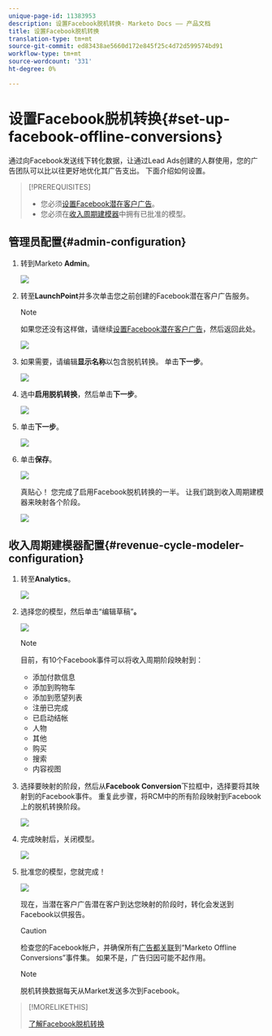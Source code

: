 ```yaml
---
unique-page-id: 11383953
description: 设置Facebook脱机转换- Marketo Docs —— 产品文档
title: 设置Facebook脱机转换
translation-type: tm+mt
source-git-commit: ed83438ae5660d172e845f25c4d72d599574bd91
workflow-type: tm+mt
source-wordcount: '331'
ht-degree: 0%

---
```



# 设置Facebook脱机转换{#set-up-facebook-offline-conversions}

通过向Facebook发送线下转化数据，让通过Lead Ads创建的人群使用，您的广告团队可以比以往更好地优化其广告支出。 下面介绍如何设置。

>[!PREREQUISITES]
>
>* 您必须[设置Facebook潜在客户广告](/help/marketo/product-docs/demand-generation/facebook/set-up-facebook-lead-ads.md)。
>* 您必须在[收入周期建模器](/help/marketo/product-docs/reporting/revenue-cycle-analytics/revenue-cycle-models/understanding-revenue-models.md)中拥有已批准的模型。


## 管理员配置{#admin-configuration}

1. 转到Marketo **Admin**。

   ![](assets/image2016-11-29-13-3a8-3a45.png)

1. 转至&#x200B;**LaunchPoint**&#x200B;并多次单击您之前创建的Facebook潜在客户广告服务。

   >[!NOTE]
   >
   >如果您还没有这样做，请继续[设置Facebook潜在客户广告](/help/marketo/product-docs/demand-generation/facebook/set-up-facebook-lead-ads.md)，然后返回此处。

   ![](assets/image2016-11-29-13-3a10-3a43.png)

1. 如果需要，请编辑&#x200B;**显示名称**&#x200B;以包含脱机转换。 单击&#x200B;**下一步**。

   ![](assets/image2016-11-29-13-3a12-3a19.png)

1. 选中&#x200B;**启用脱机转换**，然后单击&#x200B;**下一步**。

   ![](assets/image2016-11-29-13-3a13-3a32.png)

1. 单击&#x200B;**下一步**。

   ![](assets/image2016-11-29-13-3a14-3a17.png)

1. 单击&#x200B;**保存**。

   ![](assets/image2016-11-29-13-3a14-3a52.png)

   真贴心！ 您完成了启用Facebook脱机转换的一半。 让我们跳到收入周期建模器来映射各个阶段。

   ![](assets/image2016-11-29-13-3a16-3a55.png)

## 收入周期建模器配置{#revenue-cycle-modeler-configuration}

1. 转至&#x200B;**Analytics**。

   ![](assets/image2016-11-29-13-3a29-3a23.png)

1. 选择您的模型，然后单击“编辑草稿”**。**

   ![](assets/image2016-11-29-13-3a31-3a6.png)

   >[!NOTE]
   >
   >目前，有10个Facebook事件可以将收入周期阶段映射到：
   >
   >* 添加付款信息
   >* 添加到购物车
   >* 添加到愿望列表
   >* 注册已完成
   >* 已启动结帐
   >* 人物
   >* 其他
   >* 购买
   >* 搜索
   >* 内容视图


1. 选择要映射的阶段，然后从&#x200B;**Facebook Conversion**&#x200B;下拉框中，选择要将其映射到的Facebook事件。 重复此步骤，将RCM中的所有阶段映射到Facebook上的脱机转换阶段。

   ![](assets/1-1.png)

1. 完成映射后，关闭模型。

   ![](assets/2.png)

1. 批准您的模型，您就完成！

   ![](assets/image2016-11-29-15-3a6-3a30.png)

   现在，当潜在客户广告潜在客户到达您映射的阶段时，转化会发送到Facebook以供报告。

   >[!CAUTION]
   >
   >检查您的Facebook帐户，并确保所有[广告都关联](https://www.facebook.com/business/url/?href=%2Fbusiness%2Fhelp%2Fwww%2F1776828022605281&amp;cmsid&amp;creative=link&amp;creative_detail=advertiser-help-center&amp;create_type&amp;destination_cms_id&amp;orig_http_referrer)到“Marketo Offline Conversions”事件集。 如果不是，广告归因可能不起作用。

   >[!NOTE]
   >
   >脱机转换数据每天从Market发送多次到Facebook。

>[!MORELIKETHIS]
>
>[了解Facebook脱机转换](/help/marketo/product-docs/demand-generation/facebook/understanding-facebook-offline-conversions.md)
